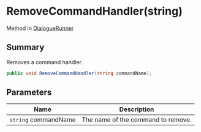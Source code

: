 # RemoveCommandHandler(string)

Method in [DialogueRunner](./)

## Summary

Removes a command handler.

```csharp
public void RemoveCommandHandler(string commandName);
```

## Parameters

| Name                 | Description                        |
| -------------------- | ---------------------------------- |
| `string` commandName | The name of the command to remove. |
